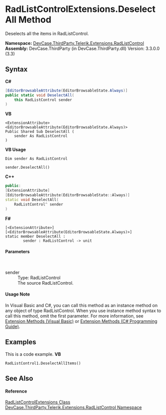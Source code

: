 # RadListControlExtensions.DeselectAll Method 
 

Deselects all the items in RadListControl.

**Namespace:**&nbsp;<a href="N_DevCase_ThirdParty_Telerik_Extensions_RadListControl">DevCase.ThirdParty.Telerik.Extensions.RadListControl</a><br />**Assembly:**&nbsp;DevCase.ThirdParty (in DevCase.ThirdParty.dll) Version: 3.3.0.0 (3.3)

## Syntax

**C#**<br />
``` C#
[EditorBrowsableAttribute(EditorBrowsableState.Always)]
public static void DeselectAll(
	this RadListControl sender
)
```

**VB**<br />
``` VB
<ExtensionAttribute>
<EditorBrowsableAttribute(EditorBrowsableState.Always)>
Public Shared Sub DeselectAll ( 
	sender As RadListControl
)
```

**VB Usage**<br />
``` VB Usage
Dim sender As RadListControl

sender.DeselectAll()
```

**C++**<br />
``` C++
public:
[ExtensionAttribute]
[EditorBrowsableAttribute(EditorBrowsableState::Always)]
static void DeselectAll(
	RadListControl^ sender
)
```

**F#**<br />
``` F#
[<ExtensionAttribute>]
[<EditorBrowsableAttribute(EditorBrowsableState.Always)>]
static member DeselectAll : 
        sender : RadListControl -> unit 

```


#### Parameters
&nbsp;<dl><dt>sender</dt><dd>Type: RadListControl<br />The source RadListControl.</dd></dl>

#### Usage Note
In Visual Basic and C#, you can call this method as an instance method on any object of type RadListControl. When you use instance method syntax to call this method, omit the first parameter. For more information, see <a href="https://docs.microsoft.com/dotnet/visual-basic/programming-guide/language-features/procedures/extension-methods">Extension Methods (Visual Basic)</a> or <a href="https://docs.microsoft.com/dotnet/csharp/programming-guide/classes-and-structs/extension-methods">Extension Methods (C# Programming Guide)</a>.

## Examples
This is a code example. 
**VB**<br />
``` VB
RadListControl1.DeselectAllItems()
```


## See Also


#### Reference
<a href="T_DevCase_ThirdParty_Telerik_Extensions_RadListControl_RadListControlExtensions">RadListControlExtensions Class</a><br /><a href="N_DevCase_ThirdParty_Telerik_Extensions_RadListControl">DevCase.ThirdParty.Telerik.Extensions.RadListControl Namespace</a><br />